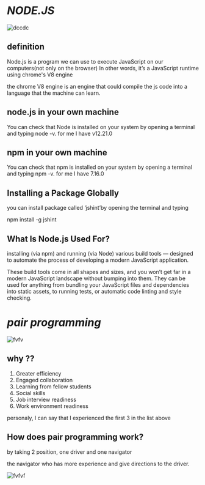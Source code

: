 # ***NODE.JS***

![dccdc](https://www.servers.com.sa/blog/resources/Gallery/%D8%A3%D9%87%D9%85%20%D9%85%D9%85%D8%B2%D9%8A%D8%A7%D8%AA%20%D9%84%D8%BA%D8%A9%20%D8%A7%D9%84%D8%A8%D8%B1%D9%85%D8%AC%D8%A9%20Node%20JS.png)



## definition 
 Node.js is a program we can use to execute JavaScript on our computers(not only on the browser) In other words, it’s a JavaScript runtime using chrome's V8 engine

 the chrome V8 engine is an engine that could compile the js code into a language that the machine can learn.


 ## node.js in your own machine

 You can check that Node is installed on your system by opening a terminal and typing node -v.
 for me I have v12.21.0

 ## npm in your own machine
 
 You can check that npm is installed on your system by opening a terminal and typing npm -v.
 for me I have 7.16.0

 ## Installing a Package Globally
 you can install package called ‘jshint’by opening the terminal and typing

 npm install -g jshint


 ## What Is Node.js Used For?
 installing (via npm) and running (via Node) various build tools — designed to automate the process of developing a modern JavaScript application.

 These build tools come in all shapes and sizes, and you won’t get far in a modern JavaScript landscape without bumping into them. They can be used for anything from bundling your JavaScript files and dependencies into static assets, to running tests, or automatic code linting and style checking.



# ***pair programming***
![fvfv](https://miro.medium.com/max/1140/1*v4q4iD3dQHgferJNNjmvag.jpeg)


## why ??
1. Greater efficiency
2. Engaged collaboration
3. Learning from fellow students
4. Social skills
5. Job interview readiness
6. Work environment readiness



personaly, I can say that I experienced the first 3 in the list above


## How does pair programming work?

 by taking 2 position, one driver and one navigator

 the navigator who has more experience and give directions to the driver.


![fvfvf](https://miro.medium.com/max/860/1*0ZNdwZH8iU7ePg472X6Mbw.png)
